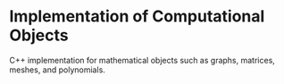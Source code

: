 # Implementation of Computational Objects
C++ implementation for mathematical objects such as graphs, matrices, meshes, and polynomials.
